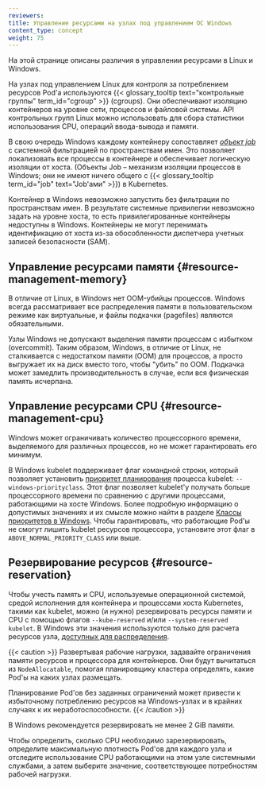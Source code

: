 ```yaml
---
reviewers:
title: Управление ресурсами на узлах под управлением ОС Windows
content_type: concept
weight: 75
---
```


<!-- overview -->

На этой странице описаны различия в управлении ресурсами в Linux и Windows.

<!-- body -->

На узлах под управлением Linux для контроля за потреблением ресурсов Pod'а используются {{< glossary_tooltip text="контрольные группы" term_id="cgroup" >}} (cgroups). Они обеспечивают изоляцию контейнеров на уровне сети, процессов и файловой системы. API контрольных групп Linux можно использовать для сбора статистики использования CPU, операций ввода-вывода и памяти.

В свою очередь Windows каждому контейнеру сопоставляет [_объект job_](https://docs.microsoft.com/windows/win32/procthread/job-objects) с системной фильтрацией по пространствам имен. Это позволяет локализовать все процессы в контейнере и обеспечивает логическую изоляции от хоста. (Объекты Job – механизм изоляции процессов в Windows; они не имеют ничего общего с {{< glossary_tooltip term_id="job" text="Job'ами" >}}) в Kubernetes.

Контейнер в Windows невозможно запустить без фильтрации по пространствам имен. В результате системные привилегии невозможно задать на уровне хоста, то есть привилегированные контейнеры недоступны в Windows.
Контейнеры не могут перенимать идентификацию от хоста из-за обособленности диспетчера учетных записей безопасности (SAM).

## Управление ресурсами памяти  {#resource-management-memory}

В отличие от Linux, в Windows нет OOM-убийцы процессов. Windows всегда рассматривает все распределения памяти в пользовательском режиме как виртуальные, и файлы подкачки (pagefiles) являются обязательными.

Узлы Windows не допускают выделения памяти процессам с избытком (overcommit). Таким образом, Windows, в отличие от Linux, не сталкивается с недостатком памяти (OOM) для процессов, а просто выгружает их на диск вместо того, чтобы "убить" по OOM. Подкачка может замедлить производительность в случае, если вся физическая память исчерпана.

## Управление ресурсами CPU {#resource-management-cpu}

Windows может ограничивать количество процессорного времени, выделяемого для различных процессов, но не может гарантировать его минимум.

В Windows kubelet поддерживает флаг командной строки, который позволяет установить [приоритет планирования](https://docs.microsoft.com/windows/win32/procthread/scheduling-priorities) процесса kubelet: `--windows-priorityclass`. Этот флаг позволяет kubelet'у получать больше процессорного времени по сравнению с другими процессами, работающими на хосте Windows. Более подробную информацию о допустимых значениях и их смысле можно найти в разделе [Классы приоритетов в Windows](https://docs.microsoft.com/en-us/windows/win32/procthread/scheduling-priorities#priority-class). Чтобы гарантировать, что работающие Pod'ы не смогут лишить kubelet ресурсов процессора, установите этот флаг в `ABOVE_NORMAL_PRIORITY_CLASS` или выше.

## Резервирование ресурсов {#resource-reservation}

Чтобы учесть память и CPU, используемые операционной системой, средой исполнения для контейнера и процессами хоста Kubernetes, такими как kubelet, можно (и нужно) резервировать ресурсы памяти и CPU с помощью флагов `--kube-reserved` и/или `--system-reserved kubelet`. В Windows эти значения используются только для расчета ресурсов узла, [доступных для распределения](/docs/tasks/administer-cluster/reserve-compute-resources/#node-allocatable).

{{< caution >}}
Развертывая рабочие нагрузки, задавайте ограничения памяти ресурсов и процессора для контейнеров. Они будут вычитаться из `NodeAllocatable`, помогая планировщику кластера определять, какие Pod'ы на каких узлах размещать.

Планирование Pod'ов без заданных ограничений может привести к избыточному потреблению ресурсов на Windows-узлах и в крайних случаях к их неработоспособности.
{{< /caution >}}

В Windows рекомендуется резервировать не менее 2 GiB памяти.

Чтобы определить, сколько CPU необходимо зарезервировать, определите максимальную плотность Pod'ов для каждого узла и отследите использование CPU работающими на этом узле системными службами, а затем выберите значение, соответствующее потребностям рабочей нагрузки.
